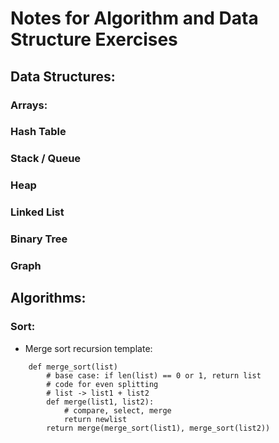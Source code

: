 # Notes for Algorithm and Data Structure Exercises

## Data Structures:

### Arrays:
### Hash Table
### Stack / Queue
### Heap
### Linked List
### Binary Tree
### Graph


## Algorithms:

### Sort:
- Merge sort recursion template:
```
	def merge_sort(list) 
		# base case: if len(list) == 0 or 1, return list
		# code for even splitting
		# list -> list1 + list2
		def merge(list1, list2):
			# compare, select, merge
			return newlist
		return merge(merge_sort(list1), merge_sort(list2))
```
